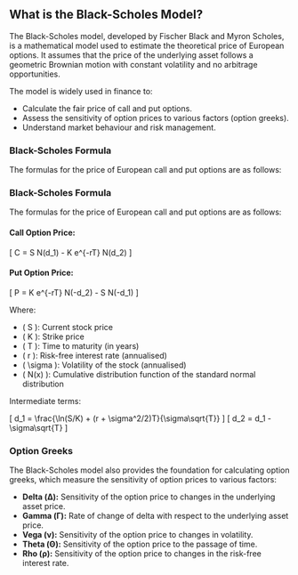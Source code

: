 ## What is the Black-Scholes Model?

The Black-Scholes model, developed by Fischer Black and Myron Scholes, is a mathematical model used to estimate the theoretical price of European options. It assumes that the price of the underlying asset follows a geometric Brownian motion with constant volatility and no arbitrage opportunities.

The model is widely used in finance to:

- Calculate the fair price of call and put options.
- Assess the sensitivity of option prices to various factors (option greeks).
- Understand market behaviour and risk management.

### Black-Scholes Formula

The formulas for the price of European call and put options are as follows:

### Black-Scholes Formula

The formulas for the price of European call and put options are as follows:

#### Call Option Price:
\[
C = S N(d_1) - K e^{-rT} N(d_2)
\]

#### Put Option Price:
\[
P = K e^{-rT} N(-d_2) - S N(-d_1)
\]

Where:

- \( S \): Current stock price
- \( K \): Strike price
- \( T \): Time to maturity (in years)
- \( r \): Risk-free interest rate (annualised)
- \( \sigma \): Volatility of the stock (annualised)
- \( N(x) \): Cumulative distribution function of the standard normal distribution

Intermediate terms:

\[
d_1 = \frac{\ln(S/K) + (r + \sigma^2/2)T}{\sigma\sqrt{T}}
\]
\[
d_2 = d_1 - \sigma\sqrt{T}
\]


### Option Greeks

The Black-Scholes model also provides the foundation for calculating option greeks, which measure the sensitivity of option prices to various factors:

- **Delta (Δ):** Sensitivity of the option price to changes in the underlying asset price.
- **Gamma (Γ):** Rate of change of delta with respect to the underlying asset price.
- **Vega (ν):** Sensitivity of the option price to changes in volatility.
- **Theta (Θ):** Sensitivity of the option price to the passage of time.
- **Rho (ρ):** Sensitivity of the option price to changes in the risk-free interest rate.

